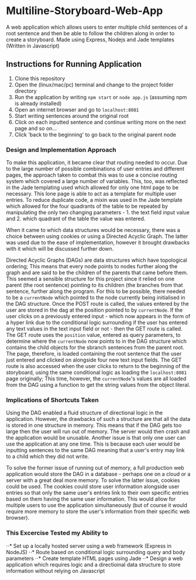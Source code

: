 # Multiline-Storyboard-Web-App
A web application which allows users to enter multiple child sentences of a root sentence and then be able to follow the children along in order to create a storyboard. Made using Express, Nodejs and Jade templates (Written in Javascript)

## Instructions for Running Application

1. Clone this repository
2. Open the (linux/mac/pc) terminal and change to the project folder directory
3. Run the application by writing `npm start` or `node app.js` (assuming npm is already installed)
4. Open an internet browser and go to `localhost:8081`
5. Start writing sentences around the original root
6. Click on each inputted sentence and continue writing more on the next page and so on...
7. Click 'back to the beginning' to go back to the original parent node


### Design and Implementation Approach

To make this application, it became clear that routing needed to occur. Due to the large number of possible combinations of user entries and different pages, the approach taken to combat this was to use a concise routing system which covered a large number of variables. This, too, was reflected in the Jade templating used which allowed for only one html page to be necessary. This lone page is able to act as a template for multiple user entries. To reduce duplicate code, a mixin was used in the Jade template which allowed for the four quadrants of the table to be repeated by manipulating the only two changing parameters - 1. the text field input value and 2. which quadrant of the table the value was entered.

When it came to which data structures would be necessary, there was a choice between using cookies or using a Directed Acyclic Graph. The latter was used due to the ease of implementation, however it brought drawbacks with it which will be discussed further down. 

Directed Acyclic Graphs (DAGs) are data structures which have topological ordering; This means that every node points to nodes further along the graph and are said to be the children of the parents that came before them. This seemed a sensible structure for this project since it relied on one parent (the root sentence) pointing to its children (the branches from that sentence, further along the program. For this to be possible, there needed to be a `currentNode` which pointed to the node currently being initialised in the DAG structure. Once the POST route is called, the values entered by the user are stored in the dag at the position pointed to by `currentNode`. If the user clicks on a previously entered input - which now appears in the form of a hyper link due to the conditional logic surrounding if the user has entered any text values in the text input field or not - then the GET route is called. The GET route uses the `position` value, entered as query parameters, to determine where the `currentNode` now points to in the DAG structure which contains the child objects for the sbranch sentences from the parent root. The page, therefore, is loaded containing the root sentence that the user just entered and clicked on alongside four new text input fields. The GET route is also accessed when the user clicks to return to the beginning of the storyboard, using the same conditional logic as loading the `localhost:8081` page originally; This time, however, the `currentNode`'s values are all loaded from the DAG using a function to get the string values from the object literal. 

### Implications of Shortcuts Taken

Using the DAG enabled a fluid structure of directional logic in the application. However, the drawbacks of such a structure are that all the data is stored in one structure in memory. This means that if the DAG gets too large then the user will run out of memory. The server would then crash and the application would be unusable. Another issue is that only one user can use the application at any one time. This is because each user would be inputting sentences to the same DAG meaning that a user's entry may link to a child which they did not write. 

To solve the former issue of running out of memory, a full production web application would store the DAG in a database - perhaps one on a cloud or a server with a great deal more memory. To solve the latter issue, cookies could be used. The cookies could store user information alongside user entries so that only the same user's entries link to their own specific entries based on them having the same user information. This would allow for multiple users to use the application simultaneously (but of course it would require more memory to store the user's information from their specific web browser).

### This Excercise Tested my Ability to

⋅⋅* Set up a locally hosted server using a web framework (Express in NodeJS)
⋅⋅* Route based on conditional logic surrounding query and body parameters
⋅⋅* Create template HTML pages using Jade
⋅⋅* Design a web application which requires logic and a directioinal data structure to store information without relying on Javascript <script> code resulting in a Backend web application
  


